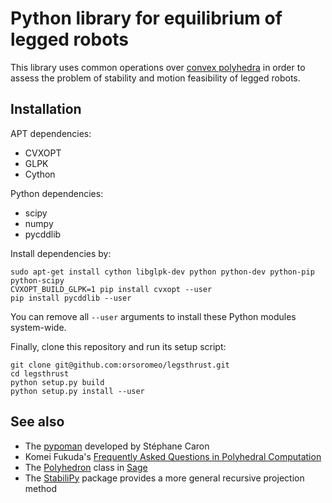 # Python library for equilibrium of legged robots

This library uses common operations over [convex
polyhedra](https://en.wikipedia.org/wiki/Convex_polyhedron) in order to assess the problem of stability and motion feasibility of legged robots.

## Installation
APT dependencies:
- CVXOPT
- GLPK
- Cython

Python dependencies:
- scipy
- numpy
- pycddlib

Install dependencies by:
```
sudo apt-get install cython libglpk-dev python python-dev python-pip python-scipy
CVXOPT_BUILD_GLPK=1 pip install cvxopt --user
pip install pycddlib --user
```
You can remove all ``--user`` arguments to install these Python modules system-wide.

Finally, clone this repository and run its setup script:
```
git clone git@github.com:orsoromeo/legsthrust.git
cd legsthrust
python setup.py build
python setup.py install --user
```

## See also

- The [pypoman](https://github.com/stephane-caron/pypoman) developed by Stéphane Caron
- Komei Fukuda's [Frequently Asked Questions in Polyhedral Computation](http://www.cs.mcgill.ca/~fukuda/soft/polyfaq/polyfaq.html)
- The
  [Polyhedron](http://doc.sagemath.org/html/en/reference/discrete_geometry/sage/geometry/polyhedron/constructor.html) class in [Sage](http://www.sagemath.org/)
- The [StabiliPy](https://github.com/haudren/stabilipy) package provides a more
  general recursive projection method
